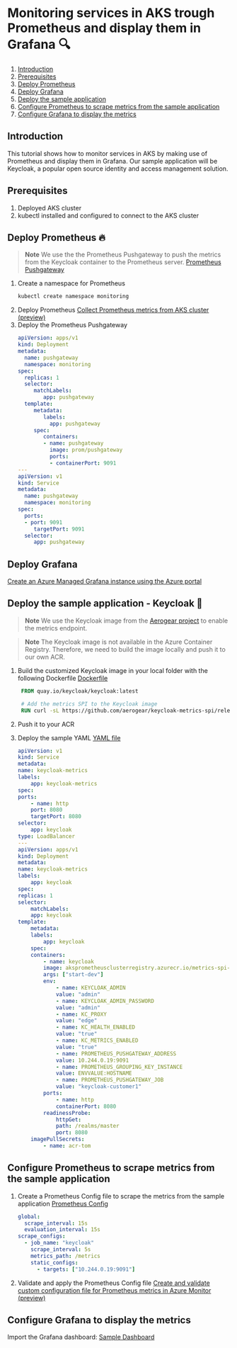 # Monitoring services in AKS trough Prometheus and display them in Grafana 🔍

1. [Introduction](#introduction)
2. [Prerequisites](#prerequisites)
3. [Deploy Prometheus](#deploy-prometheus)
4. [Deploy Grafana](#deploy-grafana)
5. [Deploy the sample application](#deploy-the-sample-application)
6. [Configure Prometheus to scrape metrics from the sample application](#configure-prometheus-to-scrape-metrics-from-the-sample-application)
7. [Configure Grafana to display the metrics](#configure-grafana-to-display-the-metrics)

## Introduction

This tutorial shows how to monitor services in AKS by making use of Prometheus and display them in Grafana.
Our sample application will be Keycloak, a popular open source identity and access management solution.

## Prerequisites

1. Deployed AKS cluster
2. kubectl installed and configured to connect to the AKS cluster

## Deploy Prometheus 🔥

> **Note**
> We use the the Prometheus Pushgateway to push the metrics from the Keycloak container to the Prometheus server. [Prometheus Pushgateway](https://github.com/prometheus/pushgateway)

1. Create a namespace for Prometheus
   ```bash
   kubectl create namespace monitoring
   ```
2. Deploy Prometheus
   [Collect Prometheus metrics from AKS cluster (preview)](https://learn.microsoft.com/en-us/azure/azure-monitor/essentials/prometheus-metrics-enable?tabs=azure-portal)
3. Deploy the Prometheus Pushgateway
   ```yaml
   apiVersion: apps/v1
   kind: Deployment
   metadata:
     name: pushgateway
     namespace: monitoring
   spec:
     replicas: 1
     selector:
        matchLabels:
           app: pushgateway
     template:
        metadata:
           labels:
             app: pushgateway
        spec:
           containers:
           - name: pushgateway
             image: prom/pushgateway
             ports:
             - containerPort: 9091
   ---
   apiVersion: v1
   kind: Service
   metadata:
     name: pushgateway
     namespace: monitoring
   spec:
     ports:
     - port: 9091
        targetPort: 9091
     selector:
        app: pushgateway
   ```

## Deploy Grafana 

[Create an Azure Managed Grafana instance using the Azure portal](https://learn.microsoft.com/en-us/azure/managed-grafana/quickstart-managed-grafana-portal)

## Deploy the sample application - Keycloak 🔑

> **Note**
> We use the Keycloak image from the [Aerogear project](https://github.com/aerogear/keycloak-metrics-spi) to enable the metrics endpoint.

> **Note**
> The Keycloak image is not available in the Azure Container Registry. Therefore, we need to build the image locally and push it to our own ACR.

1. Build the customized Keycloak image in your local folder with the following Dockerfile
   [Dockerfile](Dockerfile)

   ```dockerfile
    FROM quay.io/keycloak/keycloak:latest

    # Add the metrics SPI to the Keycloak image
    RUN curl -sL https://github.com/aerogear/keycloak-metrics-spi/releases/download/2.5.3/keycloak-metrics-spi-2.5.3.jar -o /opt/keycloak/providers/keycloak-metrics-spi-2.5.3.jar
   ```

2. Push it to your ACR

3. Deploy the sample YAML [YAML file](keycloak.yaml)

   ```yaml
   apiVersion: v1
   kind: Service
   metadata:
   name: keycloak-metrics
   labels:
       app: keycloak-metrics
   spec:
   ports:
       - name: http
       port: 8080
       targetPort: 8080
   selector:
       app: keycloak
   type: LoadBalancer
   ---
   apiVersion: apps/v1
   kind: Deployment
   metadata:
   name: keycloak-metrics
   labels:
       app: keycloak
   spec:
   replicas: 1
   selector:
       matchLabels:
       app: keycloak
   template:
       metadata:
       labels:
           app: keycloak
       spec:
       containers:
           - name: keycloak
           image: aksprometheusclusterregistry.azurecr.io/metrics-spi-keycloak:latest
           args: ["start-dev"]
           env:
               - name: KEYCLOAK_ADMIN
               value: "admin"
               - name: KEYCLOAK_ADMIN_PASSWORD
               value: "admin"
               - name: KC_PROXY
               value: "edge"
               - name: KC_HEALTH_ENABLED
               value: "true"
               - name: KC_METRICS_ENABLED
               value: "true"
               - name: PROMETHEUS_PUSHGATEWAY_ADDRESS
               value: 10.244.0.19:9091
               - name: PROMETHEUS_GROUPING_KEY_INSTANCE
               value: ENVVALUE:HOSTNAME
               - name: PROMETHEUS_PUSHGATEWAY_JOB
               value: "keycloak-customer1"
           ports:
               - name: http
               containerPort: 8080
           readinessProbe:
               httpGet:
               path: /realms/master
               port: 8080
       imagePullSecrets:
           - name: acr-tom

   ```

## Configure Prometheus to scrape metrics from the sample application

1. Create a Prometheus Config file to scrape the metrics from the sample application [Prometheus Config](prometheus-config)
   ```yaml
   global:
     scrape_interval: 15s
     evaluation_interval: 15s
   scrape_configs:
     - job_name: "keycloak"
       scrape_interval: 5s
       metrics_path: /metrics
       static_configs:
         - targets: ["10.244.0.19:9091"]
   ```
2. Validate and apply the Prometheus Config file
   [Create and validate custom configuration file for Prometheus metrics in Azure Monitor (preview)](https://learn.microsoft.com/en-us/azure/azure-monitor/essentials/prometheus-metrics-scrape-validate)

## Configure Grafana to display the metrics

Import the Grafana dashboard:
[Sample Dashboard](https://grafana.com/grafana/dashboards/10441-keycloak-metrics-dashboard/)
